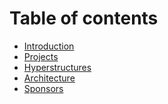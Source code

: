 # Table of contents

* [Introduction](README.md)
* [Projects](projects.md)
* [Hyperstructures](<README (1).md>)
* [Architecture](architecture.md)
* [Sponsors](sponsors.md)
